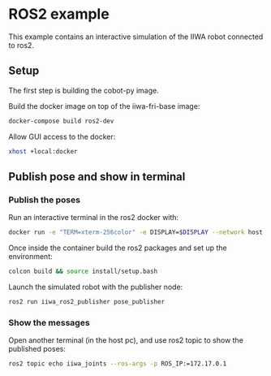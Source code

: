 # ROS2 example

This example contains an interactive simulation of the IIWA robot connected to ros2.

## Setup

The first step is building the cobot-py image.

Build the docker image on top of the iiwa-fri-base image:

```bash
docker-compose build ros2-dev
```

Allow GUI access to the docker:

```bash
xhost +local:docker
```

## Publish pose and show in terminal

### Publish the poses

Run an interactive terminal in the ros2 docker with:

```bash
docker run -e "TERM=xterm-256color" -e DISPLAY=$DISPLAY --network host -it --rm iiwa-fri-ros2:latest /bin/bash
```

Once inside the container build the ros2 packages and set up the environment:

```bash
colcon build && source install/setup.bash
```

Launch the simulated robot with the publisher node:

```bash
ros2 run iiwa_ros2_publisher pose_publisher
```

### Show the messages

Open another terminal (in the host pc), and use ros2 topic to show the published poses:

```bash
ros2 topic echo iiwa_joints --ros-args -p ROS_IP:=172.17.0.1
```
